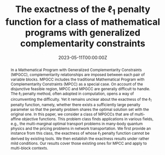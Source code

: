 ---
title: The exactness of the $\ell_1$ penalty function for a class of mathematical programs with generalized complementarity constraints
authors:
- admin
- Xin Liu
date: "2023-05-11T00:00:00Z"
doi: "10.1016/j.fmre.2023.04.006"

# Schedule page publish date (NOT publication's date).
#publishDate: "2017-01-01T00:00:00Z"

# Publication type.
# Legend: 0 = Uncategorized; 1 = Conference paper; 2 = Journal article;
# 3 = Preprint / Working Paper; 4 = Report; 5 = Book; 6 = Book section;
# 7 = Thesis; 8 = Patent
publication_types: ["2"]

# Publication name and optional abbreviated publication name.
publication: "*Fundamental Research*, in press"
publication_short: ""

abstract: In a Mathematical Program with Generalized Complementarity Constraints (MPGCC), complementarity relationships are imposed between each pair of variable blocks. MPGCC includes the traditional Mathematical Program with Complementarity Constraints (MPCC) as a special case. On account of the disjunctive feasible region, MPCC and MPGCC are generally difficult to handle. The $\ell_1$ penalty method, often adopted in computation, opens a way of circumventing the difficulty. Yet it remains unclear about the exactness of the $\ell_1$ penalty function, namely, whether there exists a sufficiently large penalty parameter so that the penalty problem shares the optimal solution set with the original one. In this paper, we consider a class of MPGCCs that are of multi-affine objective functions. This problem class finds applications in various fields, e.g., the multi-marginal optimal transport problems in many-body quantum physics and the pricing problems in network transportation. We first provide an instance from this class, the exactness of whose $\ell_1$ penalty function cannot be derived by existing tools. We then establish the exactness results under rather mild conditions. Our results cover those existing ones for MPCC and apply to multi-block contexts.

# Summary. An optional shortened abstract.
#summary: Lorem ipsum dolor sit amet, consectetur adipiscing elit. Duis posuere tellus ac convallis placerat. Proin tincidunt magna sed ex sollicitudin condimentum.

tags:
- Source Themes
featured: false

links:
- name: "Preprint"
  url: "https://arxiv.org/pdf/2206.04844.pdf"
url_pdf: ''
url_code: ''
url_dataset: ''
url_poster: ''
url_project: ''
url_slides: ''
url_source: ''
url_video: ''

# Featured image
# To use, add an image named `featured.jpg/png` to your page's folder. 
#image:
#  caption: ''
#  focal_point: ""
#  preview_only: false

# Associated Projects (optional).
#   Associate this publication with one or more of your projects.
#   Simply enter your project's folder or file name without extension.
#   E.g. `internal-project` references `content/project/internal-project/index.md`.
#   Otherwise, set `projects: []`.
projects: []

# Slides (optional).
#   Associate this publication with Markdown slides.
#   Simply enter your slide deck's filename without extension.
#   E.g. `slides: "example"` references `content/slides/example/index.md`.
#   Otherwise, set `slides: ""`.
slides: ''
---